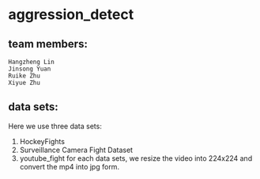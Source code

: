 # aggression_detect
## team members:  
    Hangzheng Lin  
    Jinsong Yuan  
    Ruike Zhu  
    Xiyue Zhu  

## data sets:
Here we use three data sets:  
1. HockeyFights
2. Surveillance Camera Fight Dataset
3. youtube_fight
for each data sets, we resize the video into 224x224 and convert the mp4 into jpg form.

